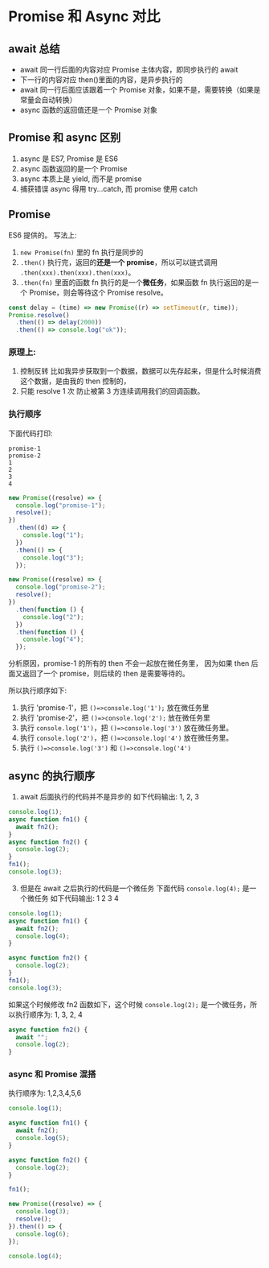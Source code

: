 # Promise 和 Async 对比

## await 总结

- await 同一行后面的内容对应 Promise 主体内容，即同步执行的 await
- 下一行的内容对应 then()里面的内容，是异步执行的
- await 同一行后面应该跟着一个 Promise 对象，如果不是，需要转换（如果是常量会自动转换）
- async 函数的返回值还是一个 Promise 对象

## Promise 和 async 区别

1. async 是 ES7, Promise 是 ES6
2. async 函数返回的是一个 Promise
3. async 本质上是 yield, 而不是 promise
4. 捕获错误 async 得用 try...catch, 而 promise 使用 catch

## Promise

ES6 提供的。
写法上:

1. `new Promise(fn)` 里的 fn 执行是同步的
2. `.then()` 执行完，返回的**还是一个 promise**，所以可以链式调用 `.then(xxx).then(xxx).then(xxx)`。
3. `.then(fn)` 里面的函数 fn 执行的是一个**微任务**，如果函数 fn 执行返回的是一个 Promise，则会等待这个 Promise resolve。

```js
const delay = (time) => new Promise((r) => setTimeout(r, time));
Promise.resolve()
  .then(() => delay(2000))
  .then(() => console.log("ok"));
```

### 原理上:

1. 控制反转
   比如我异步获取到一个数据，数据可以先存起来，但是什么时候消费这个数据，是由我的 then 控制的，
2. 只能 resolve 1 次
   防止被第 3 方连续调用我们的回调函数。

### 执行顺序

下面代码打印:

```
promise-1
promise-2
1
2
3
4
```

```js
new Promise((resolve) => {
  console.log("promise-1");
  resolve();
})
  .then((d) => {
    console.log("1");
  })
  .then(() => {
    console.log("3");
  });

new Promise((resolve) => {
  console.log("promise-2");
  resolve();
})
  .then(function () {
    console.log("2");
  })
  .then(function () {
    console.log("4");
  });
```

分析原因，promise-1 的所有的 then 不会一起放在微任务里，
因为如果 then 后面又返回了一个 promise，则后续的 then 是需要等待的。

所以执行顺序如下:

1. 执行 'promise-1'，把 `()=>console.log('1');` 放在微任务里
2. 执行 'promise-2'，把 `()=>console.log('2');` 放在微任务里
3. 执行 `console.log('1')`，把 `()=>console.log('3')` 放在微任务里。
4. 执行 `console.log('2')`，把 `()=>console.log('4')` 放在微任务里。
5. 执行 `()=>console.log('3')` 和 `()=>console.log('4')`

## async 的执行顺序

1. await 后面执行的代码并不是异步的
   如下代码输出: 1, 2, 3

```js
console.log(1);
async function fn1() {
  await fn2();
}
async function fn2() {
  console.log(2);
}
fn1();
console.log(3);
```

3. 但是在 await 之后执行的代码是一个微任务
   下面代码 `console.log(4);` 是一个微任务
   如下代码输出: 1 2 3 4

```js
console.log(1);
async function fn1() {
  await fn2();
  console.log(4);
}

async function fn2() {
  console.log(2);
}
fn1();
console.log(3);
```

如果这个时候修改 fn2 函数如下，这个时候 `console.log(2);` 是一个微任务，所以执行顺序为: 1, 3, 2, 4

```js
async function fn2() {
  await "";
  console.log(2);
}
```

### async 和 Promise 混搭

执行顺序为: 1,2,3,4,5,6

```js
console.log(1);

async function fn1() {
  await fn2();
  console.log(5);
}

async function fn2() {
  console.log(2);
}

fn1();

new Promise((resolve) => {
  console.log(3);
  resolve();
}).then(() => {
  console.log(6);
});

console.log(4);
```
